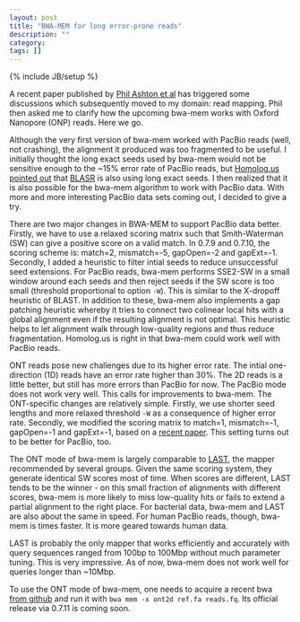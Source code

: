 ```yaml
---
layout: post
title: "BWA-MEM for long error-prone reads"
description: ""
category: 
tags: []
---
```

{% include JB/setup %}

A recent paper published by [Phil Ashton et al][1] has triggered some
discussions which subsequently moved to my domain: read mapping. Phil then
asked me to clarify how the upcoming bwa-mem works with Oxford Nanopore (ONP)
reads. Here we go.

Although the very first version of bwa-mem worked with PacBio reads (well, not
crashing), the alignment it produced was too fragmented to be useful. I
initially thought the long exact seeds used by bwa-mem would not be sensitive
enough to the ~15% error rate of PacBio reads, but [Homolog.us][homolog]
[pointed out][2] that [BLASR][blasr] is also using long exact seeds.
I then realized that it is also possible for the bwa-mem algorithm to work with
PacBio data. With more and more interesting PacBio data sets coming out, I
decided to give a try.

There are two major changes in BWA-MEM to support PacBio data better. Firstly,
we have to use a relaxed scoring matrix such that Smith-Waterman (SW) can give
a positive score on a valid match. In 0.7.9 and 0.7.10, the scoring scheme is:
match=2, mismatch=-5, gapOpen=-2 and gapExt=-1. Secondly, I added a heuristic
to filter intial seeds to reduce unsuccessful seed extensions. For PacBio
reads, bwa-mem performs SSE2-SW in a small window around each seeds and then
reject seeds if the SW score is too small (threshold proportional to option
`-W`). This is similar to the X-dropoff heuristic of BLAST. In addition to
these, bwa-mem also implements a gap patching heuristic whereby it tries to
connect two colinear local hits with a global alignment even if the resulting
alignment is not optimal. This heuristic helps to let alignment walk through
low-quality regions and thus reduce fragmentation. Homolog.us is right in that
bwa-mem could work well with PacBio reads.

ONT reads pose new challenges due to its higher error rate. The intial
one-direction (1D) reads have an error rate higher than 30%. The 2D reads is a
little better, but still has more errors than PacBio for now. The PacBio mode
does not work very well. This calls for improvements to bwa-mem. The
ONT-specific changes are relatively simple. Firstly, we use shorter seed
lengths and more relaxed threshold `-W` as a consequence of higher error rate.
Secondly, we modified the scoring matrix to match=1, mismatch=-1, gapOpen=-1
and gapExt=-1, based on a [recent paper][sc]. This setting turns out to be
better for PacBio, too.

The ONT mode of bwa-mem is largely comparable to [LAST][last], the mapper
recommended by several groups. Given the same scoring system, they generate
identical SW scores most of time. When scores are different, LAST tends to be the
winner - on this small fraction of alignments with different scores, bwa-mem is
more likely to miss low-quality hits or fails to extend a partial alignment to
the right place. For bacterial data, bwa-mem and LAST are also about the same
in speed. For human PacBio reads, though, bwa-mem is times faster. It is more
geared towards human data.

LAST is probably the only mapper that works efficiently and accurately with
query sequences ranged from 100bp to 100Mbp without much parameter tuning. This
is very impressive. As of now, bwa-mem does not work well for queries longer
than ~10Mbp.

To use the ONT mode of bwa-mem, one needs to acquire a recent bwa [from
github][bwa] and run it with `bwa mem -x ont2d ref.fa reads.fq`. Its official
release via 0.7.11 is coming soon.


[1]: http://www.nature.com/nbt/journal/vaop/ncurrent/full/nbt.3103.html
[2]: http://www.homolog.us/blogs/blog/2013/10/28/bwa-mem-good-blasr-aligning-pacbio-reads-part-2/
[homolog]: http://www.homolog.us/blogs/
[blasr]: https://github.com/PacificBiosciences/blasr
[last]: http://last.cbrc.jp
[sc]: http://www.ncbi.nlm.nih.gov/pmc/articles/PMC4226419/
[bwa]: https://github.com/lh3/bwa
